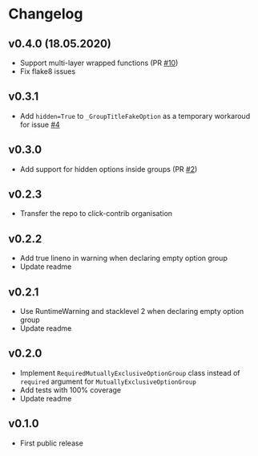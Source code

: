 # Changelog

## v0.4.0 (18.05.2020)

* Support multi-layer wrapped functions (PR [#10](https://github.com/click-contrib/click-option-group/pull/10))
* Fix flake8 issues

## v0.3.1

* Add `hidden=True` to `_GroupTitleFakeOption` as a temporary workaroud for issue [#4](https://github.com/click-contrib/click-option-group/issues/4)

## v0.3.0
* Add support for hidden options inside groups (PR [#2](https://github.com/click-contrib/click-option-group/pull/2))

## v0.2.3
* Transfer the repo to click-contrib organisation

## v0.2.2
* Add true lineno in warning when declaring empty option group
* Update readme

## v0.2.1
* Use RuntimeWarning and stacklevel 2 when declaring empty option group
* Update readme

## v0.2.0
* Implement `RequiredMutuallyExclusiveOptionGroup` class instead of `required` argument for `MutuallyExclusiveOptionGroup`
* Add tests with 100% coverage
* Update readme

## v0.1.0
* First public release
